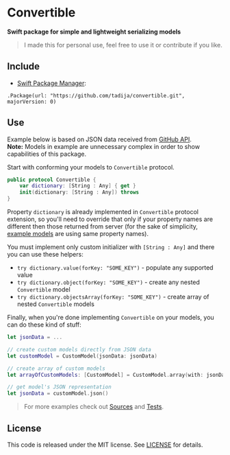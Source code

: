 # Convertible

**Swift package for simple and lightweight serializing models**

> I made this for personal use, feel free to use it or contribute if you like.

## Include

- [Swift Package Manager](https://swift.org/package-manager/):

```
.Package(url: "https://github.com/tadija/convertible.git", majorVersion: 0)
```

## Use

Example below is based on JSON data received from [GitHub API](https://developer.github.com/v3/).  
**Note:** Models in example are unnecessary complex in order to show capabilities of this package.

Start with conforming your models to `Convertible` protocol.  

```swift
public protocol Convertible {
    var dictionary: [String : Any] { get }
    init(dictionary: [String : Any]) throws
}
```


Property `dictionary` is already implemented in `Convertible` protocol extension, so you'll need to override that only if your property names are different then those returned from server (for the sake of simplicity, [example models](Tests/ConvertibleTests/Models.swift) are using same property names).

You must implement only custom initializer with `[String : Any]` and there you can use these helpers:

- `try dictionary.value(forKey: "SOME_KEY")` - populate any supported value
- `try dictionary.object(forKey: "SOME_KEY")` - create any nested `Convertible` model
- `try dictionary.objectsArray(forKey: "SOME_KEY")` - create array of nested `Convertible` models

Finally, when you're done implementing `Convertible` on your models, you can do these kind of stuff:

```swift
let jsonData = ...

// create custom models directly from JSON data
let customModel = CustomModel(jsonData: jsonData)

// create array of custom models
let arrayOfCustomModels: [CustomModel] = CustomModel.array(with: jsonData)

// get model's JSON representation
let jsonData = customModel.json()
```

> For more examples check out [Sources](Sources) and [Tests](Tests).

## License
This code is released under the MIT license. See [LICENSE](LICENSE) for details.
